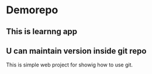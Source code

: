 # Demorepo

## This is learnng app

## U can maintain version inside git repo

This is simple web project for showig how to use git.
